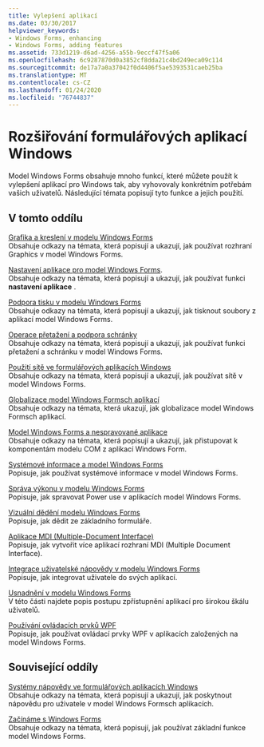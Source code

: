 ```yaml
---
title: Vylepšení aplikací
ms.date: 03/30/2017
helpviewer_keywords:
- Windows Forms, enhancing
- Windows Forms, adding features
ms.assetid: 733d1219-d6ad-4256-a55b-9eccf47f5a06
ms.openlocfilehash: 6c9287870d0a3852cf8dda21c4bd249eca09c114
ms.sourcegitcommit: de17a7a0a37042f0d4406f5ae5393531caeb25ba
ms.translationtype: MT
ms.contentlocale: cs-CZ
ms.lasthandoff: 01/24/2020
ms.locfileid: "76744837"
---
```

# <a name="enhancing-windows-forms-applications"></a>Rozšiřování formulářových aplikací Windows
Model Windows Forms obsahuje mnoho funkcí, které můžete použít k vylepšení aplikací pro Windows tak, aby vyhovovaly konkrétním potřebám vašich uživatelů. Následující témata popisují tyto funkce a jejich použití.  
  
## <a name="in-this-section"></a>V tomto oddílu  
 [Grafika a kreslení v modelu Windows Forms](graphics-and-drawing-in-windows-forms.md)  
 Obsahuje odkazy na témata, která popisují a ukazují, jak používat rozhraní Graphics v model Windows Forms.  
  
 [Nastavení aplikace pro model Windows Forms](application-settings-for-windows-forms.md).  
 Obsahuje odkazy na témata, která popisují a ukazují, jak používat funkci **nastavení aplikace** .  
  
 [Podpora tisku v modelu Windows Forms](windows-forms-print-support.md)  
 Obsahuje odkazy na témata, která popisují a ukazují, jak tisknout soubory z aplikací model Windows Forms.  
  
 [Operace přetažení a podpora schránky](drag-and-drop-operations-and-clipboard-support.md)  
 Obsahuje odkazy na témata, která popisují a ukazují, jak používat funkci přetažení a schránku v model Windows Forms.  
  
 [Použití sítě ve formulářových aplikacích Windows](networking-in-windows-forms-applications.md)  
 Obsahuje odkazy na témata, která popisují a ukazují, jak používat sítě v model Windows Forms.  
  
 [Globalizace model Windows Formsch aplikací](globalizing-windows-forms.md)  
 Obsahuje odkazy na témata, která ukazují, jak globalizace model Windows Formsch aplikací.  
  
 [Model Windows Forms a nespravované aplikace](windows-forms-and-unmanaged-applications.md)  
 Obsahuje odkazy na témata, která popisují a ukazují, jak přistupovat k komponentám modelu COM z aplikací Windows Form.  
  
 [Systémové informace a model Windows Forms](system-information-and-windows-forms.md)  
 Popisuje, jak používat systémové informace v model Windows Forms.  
  
 [Správa výkonu v modelu Windows Forms](power-management-in-windows-forms.md)  
 Popisuje, jak spravovat Power use v aplikacích model Windows Forms.  
  
 [Vizuální dědění modelu Windows Forms](windows-forms-visual-inheritance.md)  
 Popisuje, jak dědit ze základního formuláře.  
  
 [Aplikace MDI (Multiple-Document Interface)](multiple-document-interface-mdi-applications.md)  
 Popisuje, jak vytvořit více aplikací rozhraní MDI (Multiple Document Interface).  
  
 [Integrace uživatelské nápovědy v modelu Windows Forms](integrating-user-help-in-windows-forms.md)  
 Popisuje, jak integrovat uživatele do svých aplikací.  
  
 [Usnadnění v modelu Windows Forms](windows-forms-accessibility.md)  
 V této části najdete popis postupu zpřístupnění aplikací pro širokou škálu uživatelů.  
  
 [Používání ovládacích prvků WPF](using-wpf-controls.md)  
 Popisuje, jak používat ovládací prvky WPF v aplikacích založených na model Windows Forms.  
  
## <a name="related-sections"></a>Související oddíly  
 [Systémy nápovědy ve formulářových aplikacích Windows](help-systems-in-windows-forms-applications.md)  
 Obsahuje odkazy na témata, která popisují a ukazují, jak poskytnout nápovědu pro uživatele v model Windows Formsch aplikacích.  
  
 [Začínáme s Windows Forms](../getting-started-with-windows-forms.md)  
 Obsahuje odkazy na témata, která popisují, jak používat základní funkce model Windows Forms.

